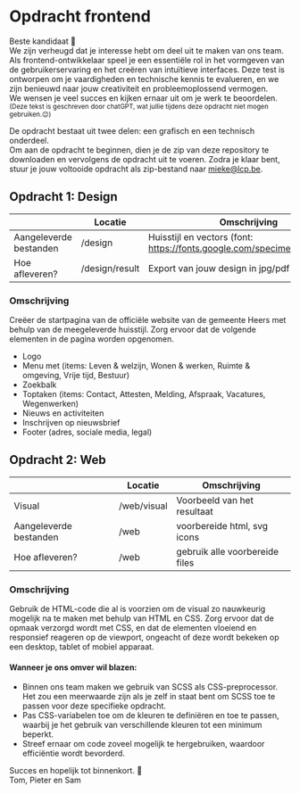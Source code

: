 # Opdracht frontend

Beste kandidaat :wave:</br> We zijn verheugd dat je interesse hebt om deel uit te maken van ons team. Als frontend-ontwikkelaar speel je een essentiële rol in het vormgeven van de gebruikerservaring en het creëren van intuïtieve interfaces. Deze test is ontworpen om je vaardigheden en technische kennis te evalueren, en we zijn benieuwd naar jouw creativiteit en probleemoplossend vermogen.<br /> We wensen je veel succes en kijken ernaar uit om je werk te beoordelen.</br> <sup>(Deze tekst is geschreven door chatGPT, wat jullie tijdens deze opdracht niet mogen gebruiken.:wink:)</sup>

De opdracht bestaat uit twee delen: een grafisch en een technisch onderdeel.<br /> Om aan de opdracht te beginnen, dien je de zip van deze repository te downloaden en vervolgens de opdracht uit te voeren. Zodra je klaar bent, stuur je jouw voltooide opdracht als zip-bestand naar mieke@lcp.be.

## Opdracht 1: Design

|                     | Locatie | Omschrijving |
| -----------               | ----------- | ----------- |
| Aangeleverde bestanden    | /design       | Huisstijl en vectors (font: https://fonts.google.com/specimen/Montserrat)       |
| Hoe afleveren?            | /design/result       | Export van jouw design in jpg/pdf of xd.        |


### Omschrijving
Creëer de startpagina van de officiële website van de gemeente Heers met behulp van de meegeleverde huisstijl. Zorg ervoor dat de volgende elementen in de pagina worden opgenomen.

- Logo
- Menu met (items: Leven & welzijn, Wonen & werken, Ruimte & omgeving, Vrije tijd, Bestuur)
- Zoekbalk
- Toptaken (items: Contact, Attesten, Melding, Afspraak, Vacatures, Wegenwerken)
- Nieuws en activiteiten
- Inschrijven op nieuwsbrief
- Footer (adres, sociale media, legal)


## Opdracht 2: Web
|                     | Locatie | Omschrijving |
| -----------               | ----------- | ----------- |
| Visual    | /web/visual       | Voorbeeld van het resultaat       |
| Aangeleverde bestanden    | /web       | voorbereide html, svg icons       |
| Hoe afleveren?            | /web       | gebruik alle voorbereide files        |

### Omschrijving
Gebruik de HTML-code die al is voorzien om de visual zo nauwkeurig mogelijk na te maken met behulp van HTML en CSS. Zorg ervoor dat de opmaak verzorgd wordt met CSS, en dat de elementen vloeiend en responsief reageren op de viewport, ongeacht of deze wordt bekeken op een desktop, tablet of mobiel apparaat.

#### Wanneer je ons omver wil blazen:

- Binnen ons team maken we gebruik van SCSS als CSS-preprocessor. Het zou een meerwaarde zijn als je zelf in staat bent om SCSS toe te passen voor deze specifieke opdracht.
- Pas CSS-variabelen toe om de kleuren te definiëren en toe te passen, waarbij je het gebruik van verschillende kleuren tot een minimum beperkt.
- Streef ernaar om code zoveel mogelijk te hergebruiken, waardoor efficiëntie wordt bevorderd.

Succes en hopelijk tot binnenkort. :muscle:<br />
Tom, Pieter en Sam